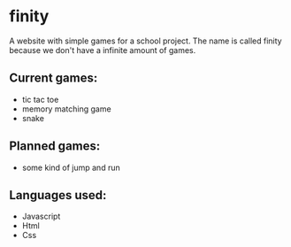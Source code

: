 # finity
A website with simple games for a school project. The name is called finity because we don't have a infinite amount of games.
## Current games:
- tic tac toe
- memory matching game
- snake
## Planned games:
- some kind of jump and run
## Languages used:
- Javascript
- Html
- Css
